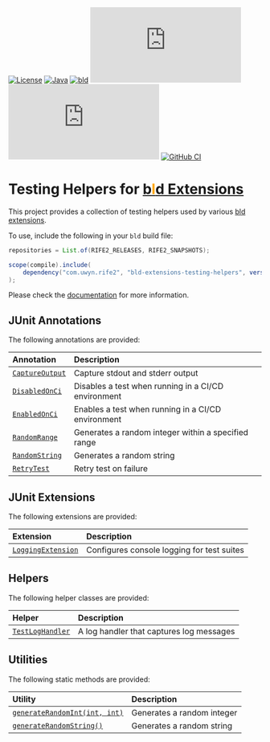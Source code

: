 [![License](https://img.shields.io/badge/license-Apache%20License%202.0-blue.svg)](https://opensource.org/licenses/Apache-2.0)
[![Java](https://img.shields.io/badge/java-17%2B-blue)](https://www.oracle.com/java/technologies/javase/jdk17-archive-downloads.html)
[![bld](https://img.shields.io/badge/2.3.0-FA9052?label=bld&labelColor=2392FF)](https://rife2.com/bld)
[![Release](https://flat.badgen.net/maven/v/metadata-url/repo.rife2.com/releases/com/uwyn/rife2/bld-extensions-testing-helpers/maven-metadata.xml?color=blue)](https://repo.rife2.com/#/releases/com/uwyn/rife2/bld-extensions-testing-helpers)
[![Snapshot](https://flat.badgen.net/maven/v/metadata-url/repo.rife2.com/snapshots/com/uwyn/rife2/bld-extensions-testing-helpers/maven-metadata.xml?label=snapshot)](https://repo.rife2.com/#/snapshots/com/uwyn/rife2/bld-extensions-testing-helpers)
[![GitHub CI](https://github.com/rife2/bld-extensions-testing-helpers/actions/workflows/bld.yml/badge.svg)](https://github.com/rife2/bld-extensions-testing-helpers/actions/workflows/bld.yml)

# Testing Helpers for [b<span style="color:orange">l</span>d Extensions](https://github.com/rife2/bld/wiki/Extensions)

This project provides a collection of testing helpers used by various
[bld extensions](https://github.com/rife2/bld/wiki/Extensions).

To use, include the following in your `bld` build file:

```java
repositories = List.of(RIFE2_RELEASES, RIFE2_SNAPSHOTS);

scope(compile).include(
    dependency("com.uwyn.rife2", "bld-extensions-testing-helpers", version(0, 9, 3))
);
```

Please check the [documentation](https://rife2.github.io/bld-extensions-testing-helpers)
for more information.

## JUnit Annotations

The following annotations are provided:

| Annotation                                                                                                              | Description                                         |
|:------------------------------------------------------------------------------------------------------------------------|:----------------------------------------------------|
| [`CaptureOutput`](https://rife2.github.io/bld-extensions-testing-helpers/rife/bld/extension/testing/CaptureOutput.html) | Capture stdout and stderr output                    |
| [`DisabledOnCi`](https://rife2.github.io/bld-extensions-testing-helpers/rife/bld/extension/testing/DisabledOnCi.html)   | Disables a test when running in a CI/CD environment |
| [`EnabledOnCi`](https://rife2.github.io/bld-extensions-testing-helpers/rife/bld/extension/testing/EnabledOnCi.html)     | Enables a test when running in a CI/CD environment  |
| [`RandomRange`](https://rife2.github.io/bld-extensions-testing-helpers/rife/bld/extension/testing/RandomRange.html)     | Generates a random integer within a specified range |
| [`RandomString`](https://rife2.github.io/bld-extensions-testing-helpers/rife/bld/extension/testing/RandomString.html)   | Generates a random string                           |
| [`RetryTest`](https://rife2.github.io/bld-extensions-testing-helpers/rife/bld/extension/testing/RetryTest.html)         | Retry test on failure                               |

## JUnit Extensions

The following extensions are provided:

| Extension                                                                                                                     | Description                                |
|:------------------------------------------------------------------------------------------------------------------------------|:-------------------------------------------|
| [`LoggingExtension`](https://rife2.github.io/bld-extensions-testing-helpers/rife/bld/extension/testing/LoggingExtension.html) | Configures console logging for test suites |

## Helpers

The following helper classes are provided:

| Helper                                                                                                                    | Description                              |
|:--------------------------------------------------------------------------------------------------------------------------|:-----------------------------------------|
| [`TestLogHandler`](https://rife2.github.io/bld-extensions-testing-helpers/rife/bld/extension/testing/TestLogHandler.html) | A log handler that captures log messages |

## Utilities

The following static methods are provided:

| Utility                                                                                                                                                         | Description                |
|:----------------------------------------------------------------------------------------------------------------------------------------------------------------|:---------------------------|
| [`generateRandomInt(int, int)`](https://rife2.github.io/bld-extensions-testing-helpers/rife/bld/extension/testing/TestingUtils.html#generateRandomInt(int,int)) | Generates a random integer |
| [`generateRandomString()`](https://rife2.github.io/bld-extensions-testing-helpers/rife/bld/extension/testing/TestingUtils.html#generateRandomString())          | Generates a random string  |
